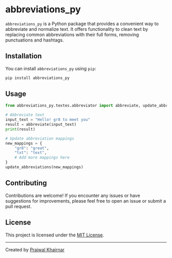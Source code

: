 

# abbreviations_py

`abbreviations_py` is a Python package that provides a convenient way to abbreviate and normalize text. It offers functionality to clean text by replacing common abbreviations with their full forms, removing punctuations and hashtags.

## Installation

You can install `abbreviations_py` using `pip`:

```bash
pip install abbreviations_py
```

## Usage

```python
from abbreviations_py.textes.abbreviator import abbreviate, update_abbreviations

# Abbreviate text
input_text = "Hello! gr8 to meet you"
result = abbreviate(input_text)
print(result)

# Update abbreviation mappings
new_mappings = {
    "gr8": "great",
    "txt": "text",
    # Add more mappings here
}
update_abbreviations(new_mappings)
```

## Contributing

Contributions are welcome! If you encounter any issues or have suggestions for improvements, please feel free to open an issue or submit a pull request.

## License

This project is licensed under the [MIT License](LICENSE).

---

Created by [Prajwal Khairnar](https://github.com/prajwalkhairnar)


